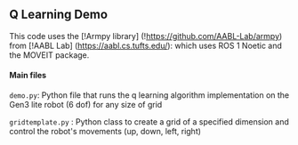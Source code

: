 ## Q Learning Demo 

This code uses the [!Armpy library] (!https://github.com/AABL-Lab/armpy) from [!AABL Lab] (https://aabl.cs.tufts.edu/):  which uses ROS 1 Noetic and the MOVEIT package.

#### Main files 

`demo.py`: Python file that runs the q learning algorithm implementation on the Gen3 lite robot (6 dof) for any size of grid

`gridtemplate.py` : Python class to create a grid of a specified dimension and control the robot's movements (up, down, left, right) 
